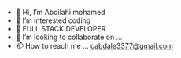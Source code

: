 - 👋 Hi, I’m Abdilahi mohamed
- 👀 I’m interested coding 
- 🌱 FULL STACK DEVELOPER 
- 💞️ I’m looking to collaborate on ...
- 📫 How to reach me ... cabdale3377@gmail.com

<!---
Abdilahi/Abdilahi is a ✨ special ✨ repository because its `README.md` (this file) appears on your GitHub profile.
You can click the Preview link to take a look at your changes.
--->
